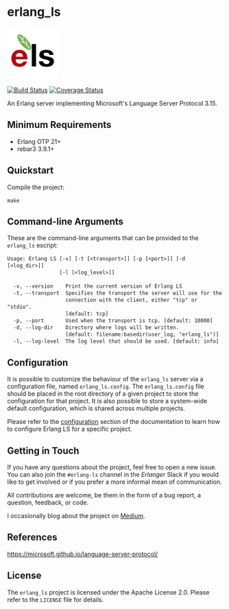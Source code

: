 # erlang_ls

![erlang_ls](images/erlang-ls-logo-small.png?raw=true "Erlang LS")

[![Build Status](https://travis-ci.org/erlang-ls/erlang_ls.svg?branch=master)](https://travis-ci.org/erlang-ls/erlang_ls)
[![Coverage Status](https://coveralls.io/repos/github/erlang-ls/erlang_ls/badge.svg?branch=master)](https://coveralls.io/github/erlang-ls/erlang_ls?branch=master)

An Erlang server implementing Microsoft's Language Server Protocol 3.15.

## Minimum Requirements

* Erlang OTP 21+
* rebar3 3.9.1+

## Quickstart

Compile the project:

    make

## Command-line Arguments

These are the command-line arguments that can be provided to the
`erlang_ls` escript:

``` shell
Usage: Erlang LS [-v] [-t [<transport>]] [-p [<port>]] [-d [<log_dir>]]
                 [-l [<log_level>]]

  -v, --version    Print the current version of Erlang LS
  -t, --transport  Specifies the transport the server will use for the
                   connection with the client, either "tcp" or "stdio".
                   [default: tcp]
  -p, --port       Used when the transport is tcp. [default: 10000]
  -d, --log-dir    Directory where logs will be written.
                   [default: filename:basedir(user_log, "erlang_ls")]
  -l, --log-level  The log level that should be used. [default: info]
```

## Configuration

It is possible to customize the behaviour of the `erlang_ls` server
via a configuration file, named `erlang_ls.config`. The
`erlang_ls.config` file should be placed in the root directory of a
given project to store the configuration for that project. It is also
possible to store a system-wide default configuration, which is shared
across multiple projects.

Please refer to the
[configuration](https://erlang-ls.github.io/configuration) section of
the documentation to learn how to configure Erlang LS for a specific
project.

## Getting in Touch

If you have any questions about the project, feel free to open a new
issue. You can also join the `#erlang-ls` channel in the
_Erlanger_ Slack if you would like to get involved or if you prefer a
more informal mean of communication.

All contributions are welcome, be them in the form of a bug report, a
question, feedback, or code.

I occasionally blog about the project on
[Medium](https://medium.com/about-erlang).

## References

https://microsoft.github.io/language-server-protocol/

## License

The `erlang_ls` project is licensed under the Apache License 2.0. Please refer
to the `LICENSE` file for details.
